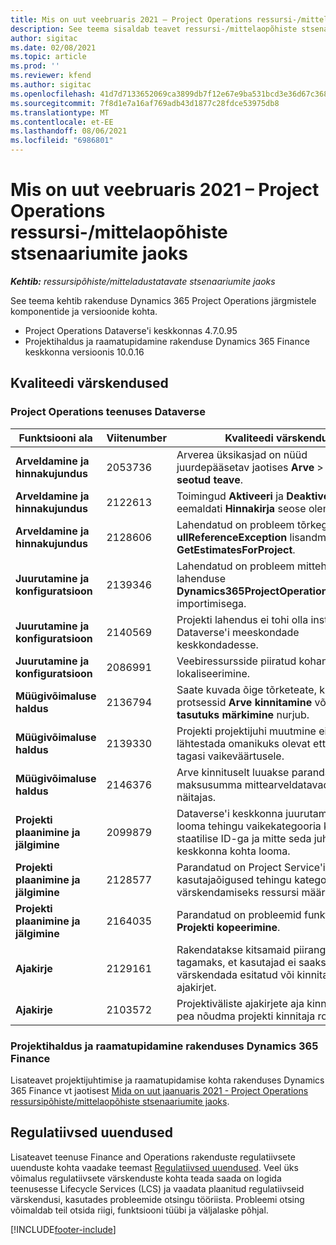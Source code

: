 ```yaml
---
title: Mis on uut veebruaris 2021 – Project Operations ressursi-/mittelaopõhiste stsenaariumite jaoks
description: See teema sisaldab teavet ressursi-/mittelaopõhiste stsenaariumite jaoks mõeldud rakenduse Project Operations 2021. aasta veebruari väljalaskes saadaolevate kvaliteedi värskenduste kohta.
author: sigitac
ms.date: 02/08/2021
ms.topic: article
ms.prod: ''
ms.reviewer: kfend
ms.author: sigitac
ms.openlocfilehash: 41d7d7133652069ca3899db7f12e67e9ba531bcd3e36d67c3686a6b637b077d3
ms.sourcegitcommit: 7f8d1e7a16af769adb43d1877c28fdce53975db8
ms.translationtype: MT
ms.contentlocale: et-EE
ms.lasthandoff: 08/06/2021
ms.locfileid: "6986801"
---
```

# <a name="whats-new-february-2021---project-operations-for-resourcenon-stocked-based-scenarios"></a>Mis on uut veebruaris 2021 – Project Operations ressursi-/mittelaopõhiste stsenaariumite jaoks

_**Kehtib:** ressursipõhiste/mitteladustatavate stsenaariumite jaoks_

See teema kehtib rakenduse Dynamics 365 Project Operations järgmistele komponentide ja versioonide kohta.

- Project Operations Dataverse'i keskkonnas 4.7.0.95
- Projektihaldus ja raamatupidamine rakenduse Dynamics 365 Finance keskkonna versioonis 10.0.16 

## <a name="quality-updates"></a>Kvaliteedi värskendused

### <a name="project-operations-on-dataverse"></a>Project Operations teenuses Dataverse

| **Funktsiooni ala** | **Viitenumber** | **Kvaliteedi värskendus** |
| --- | --- | --- |
| **Arveldamine ja hinnakujundus** | 2053736 | Arverea üksikasjad on nüüd juurdepääsetav jaotises **Arve** > **Arvega seotud teave**. |
| **Arveldamine ja hinnakujundus** | 2122613 | Toimingud **Aktiveeri** ja **Deaktiveeri** eemaldati **Hinnakirja** seose olemitelt. |
| **Arveldamine ja hinnakujundus** | 2128606 | Lahendatud on probleem tõrkega **ullReferenceException** lisandmoodulis **GetEstimatesForProject**. |
| **Juurutamine ja konfiguratsioon** | 2139346 | Lahendatud on probleem mittehallatava lahenduse **Dynamics365ProjectOperationsDualWrite** importimisega. |
| **Juurutamine ja konfiguratsioon** | 2140569 | Projekti lahendus ei tohi olla installitud Dataverse'i meeskondade keskkondadesse. |
| **Juurutamine ja konfiguratsioon** | 2086991 | Veebiressursside piiratud kohandamise lokaliseerimine. |
| **Müügivõimaluse haldus** | 2136794 | Saate kuvada õige tõrketeate, kui protsessid **Arve kinnitamine** või **Arve tasutuks märkimine** nurjub. |
| **Müügivõimaluse haldus** | 2139330 | Projekti projektijuhi muutmine ei tohi lähtestada omanikuks olevat ettevõtet tagasi vaikeväärtusele. |
| **Müügivõimaluse haldus** | 2146376 | Arve kinnituselt luuakse parandatud maksusumma mittearveldatavad tegelikus näitajas. |
| **Projekti plaanimine ja jälgimine** | 2099879 | Dataverse'i keskkonna juurutamine peab looma tehingu vaikekategooria koos staatilise ID-ga ja mitte seda juhuslikult keskkonna kohta looma. |
| **Projekti plaanimine ja jälgimine** | 2128577 | Parandatud on Project Service'i kasutajaõigused tehingu kategooria värskendamiseks ressursi määramisel. |
| **Projekti plaanimine ja jälgimine** | 2164035 | Parandatud on probleemid funktsiooniga **Projekti kopeerimine**. |
| **Ajakirje** | 2129161 | Rakendatakse kitsamaid piiranguid tagamaks, et kasutajad ei saaks muuta või värskendada esitatud või kinnitatud ajakirjet. |
| **Ajakirje** | 2103572 | Projektiväliste ajakirjete aja kinnitamine ei pea nõudma projekti kinnitaja rolli. |

### <a name="project-management-and-accounting-in-dynamics-365-finance"></a>Projektihaldus ja raamatupidamine rakenduses Dynamics 365 Finance 

Lisateavet projektijuhtimise ja raamatupidamise kohta rakenduses Dynamics 365 Finance vt jaotisest [Mida on uut jaanuaris 2021 - Project Operations ressursipõhiste/mittelaopõhiste stsenaariumite jaoks](whats-new-jan-2021-resource-based.md).


## <a name="regulatory-updates"></a>Regulatiivsed uuendused

Lisateavet teenuse Finance and Operations rakenduste regulatiivsete uuenduste kohta vaadake teemast [Regulatiivsed uuendused](/dynamics365/finance/localizations/regulatory-updates). Veel üks võimalus regulatiivsete värskenduste kohta teada saada on logida teenusesse Lifecycle Services (LCS) ja vaadata plaanitud regulatiivseid värskendusi, kasutades probleemide otsingu tööriista. Probleemi otsing võimaldab teil otsida riigi, funktsiooni tüübi ja väljalaske põhjal.


[!INCLUDE[footer-include](../includes/footer-banner.md)]